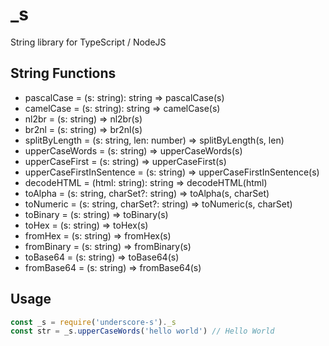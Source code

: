 # _s
String library for TypeScript / NodeJS

## String Functions
* pascalCase = (s: string): string => pascalCase(s)
* camelCase = (s: string): string => camelCase(s)
* nl2br = (s: string) => nl2br(s)
* br2nl = (s: string) => br2nl(s)
* splitByLength = (s: string, len: number) => splitByLength(s, len)
* upperCaseWords = (s: string) => upperCaseWords(s)
* upperCaseFirst = (s: string) => upperCaseFirst(s)
* upperCaseFirstInSentence = (s: string) => upperCaseFirstInSentence(s)
* decodeHTML = (html: string): string => decodeHTML(html)
* toAlpha = (s: string, charSet?: string) => toAlpha(s, charSet)
* toNumeric = (s: string, charSet?: string) => toNumeric(s, charSet)
* toBinary = (s: string) => toBinary(s)
* toHex = (s: string) => toHex(s)
* fromHex = (s: string) => fromHex(s)
* fromBinary = (s: string) => fromBinary(s)
* toBase64 = (s: string) => toBase64(s)
* fromBase64 = (s: string) => fromBase64(s)

## Usage
```typescript
const _s = require('underscore-s')._s
const str = _s.upperCaseWords('hello world') // Hello World
```